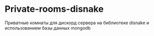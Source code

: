 # Private-rooms-disnake
Приватные комнаты для дискорд сервера на библиотеке disnake и использованием базы данных mongodb
